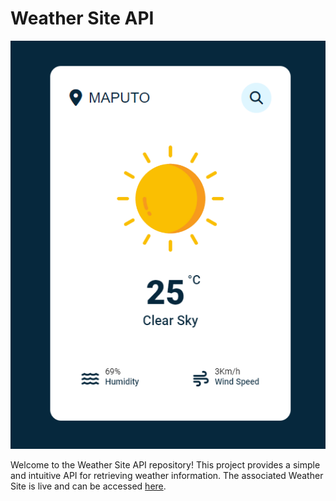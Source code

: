 # Weather Site API

![Weather Site](images/demo.png)

Welcome to the Weather Site API repository! This project provides a simple and intuitive API for retrieving weather information. The associated Weather Site is live and can be accessed [here](https://wonderrweatherapp.netlify.app/).

